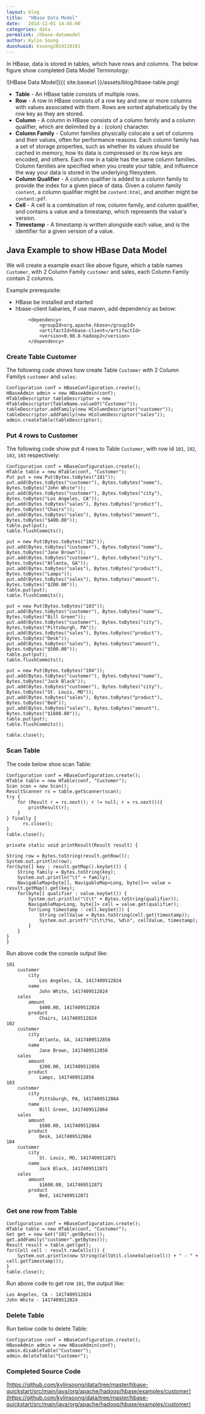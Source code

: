 ```yaml
---
layout: blog
title:  "HBase Data Model"
date:   2014-12-01 14:45:00
categories: data
permalink: /hbase-datamodel
author: Kylin Soong
duoshuoid: ksoong2014120101
---
```


In HBase, data is stored in tables, which have rows and columns. The below figure show completed Data Model Terminology:

![HBase Data Model]({{ site.baseurl }}/assets/blog/hbase-table.png)

* **Table** - An HBase table consists of multiple rows.
* **Row** - A row in HBase consists of a row key and one or more columns with values associated with them. Rows are sorted alphabetically by the row key as they are stored.
* **Column** - A column in HBase consists of a column family and a column qualifier, which are delimited by a : (colon) character.
* **Column Family** - Column families physically colocate a set of columns and their values, often for performance reasons. Each column family has a set of storage properties, such as whether its values should be cached in memory, how its data is compressed or its row keys are encoded, and others. Each row in a table has the same column families. Column families are specified when you create your table, and influence the way your data is stored in the underlying filesystem.
* **Column Qualifier** - A column qualifier is added to a column family to provide the index for a given piece of data. Given a column family `content`, a column qualifier might be `content:html`, and another might be `content:pdf`. 
* **Cell** - A cell is a combination of row, column family, and column qualifier, and contains a value and a timestamp, which represents the value's version.
* **Timestamp** - A timestamp is written alongside each value, and is the identifier for a given version of a value. 

## Java Example to show HBase Data Model

We will create a example exact like above figure, which a table names `Customer`, with 2 Column Family `customer` and sales, each Column Family contain 2 columns.

Example prerequisite:

* HBase be installed and started
* hbase-client liabaries, if use maven, add dependency as below:

~~~
		<dependency>
			<groupId>org.apache.hbase</groupId>
			<artifactId>hbase-client</artifactId>
			<version>0.98.8-hadoop2</version>
		</dependency>
~~~

### Create Table Customer

The following code shows how create Table `Customer` with 2 Column Familys `customer` and `sales`:

~~~
Configuration conf = HBaseConfiguration.create();
HBaseAdmin admin = new HBaseAdmin(conf);
HTableDescriptor tableDescriptor = new HTableDescriptor(TableName.valueOf("Customer"));
tableDescriptor.addFamily(new HColumnDescriptor("customer"));
tableDescriptor.addFamily(new HColumnDescriptor("sales"));
admin.createTable(tableDescriptor);
~~~

### Put 4 rows to Customer

The following code show put 4 rows to Table `Customer`, with row id `101`, `102`, `103`, `103` respectively:

~~~
Configuration conf = HBaseConfiguration.create();
HTable table = new HTable(conf, "Customer");
Put put = new Put(Bytes.toBytes("101"));
put.add(Bytes.toBytes("customer"), Bytes.toBytes("name"), Bytes.toBytes("John White"));
put.add(Bytes.toBytes("customer"), Bytes.toBytes("city"), Bytes.toBytes("Los Angeles, CA"));
put.add(Bytes.toBytes("sales"), Bytes.toBytes("product"), Bytes.toBytes("Chairs"));
put.add(Bytes.toBytes("sales"), Bytes.toBytes("amount"), Bytes.toBytes("$400.00"));
table.put(put);
table.flushCommits();
		
put = new Put(Bytes.toBytes("102"));
put.add(Bytes.toBytes("customer"), Bytes.toBytes("name"), Bytes.toBytes("Jane Brown"));
put.add(Bytes.toBytes("customer"), Bytes.toBytes("city"), Bytes.toBytes("Atlanta, GA"));
put.add(Bytes.toBytes("sales"), Bytes.toBytes("product"), Bytes.toBytes("Lamps"));
put.add(Bytes.toBytes("sales"), Bytes.toBytes("amount"), Bytes.toBytes("$200.00"));
table.put(put);
table.flushCommits();
		
put = new Put(Bytes.toBytes("103"));
put.add(Bytes.toBytes("customer"), Bytes.toBytes("name"), Bytes.toBytes("Bill Green"));
put.add(Bytes.toBytes("customer"), Bytes.toBytes("city"), Bytes.toBytes("Pittsburgh, PA"));
put.add(Bytes.toBytes("sales"), Bytes.toBytes("product"), Bytes.toBytes("Desk"));
put.add(Bytes.toBytes("sales"), Bytes.toBytes("amount"), Bytes.toBytes("$500.00"));
table.put(put);
table.flushCommits();
		
put = new Put(Bytes.toBytes("104"));
put.add(Bytes.toBytes("customer"), Bytes.toBytes("name"), Bytes.toBytes("Jack Black"));
put.add(Bytes.toBytes("customer"), Bytes.toBytes("city"), Bytes.toBytes("St. Louis, MO"));
put.add(Bytes.toBytes("sales"), Bytes.toBytes("product"), Bytes.toBytes("Bed"));
put.add(Bytes.toBytes("sales"), Bytes.toBytes("amount"), Bytes.toBytes("$1600.00"));
table.put(put);
table.flushCommits();
		
table.close();
~~~

### Scan Table

The code below shoe scan Table:

~~~
Configuration conf = HBaseConfiguration.create();
HTable table = new HTable(conf, "Customer");
Scan scan = new Scan();
ResultScanner rs = table.getScanner(scan);
try {
	for (Result r = rs.next(); r != null; r = rs.next()){
		printResult(r);
	}
} finally {
	  rs.close();
}
table.close();

private static void printResult(Result result) {

String row = Bytes.toString(result.getRow());
System.out.println(row);
for(byte[] key : result.getMap().keySet()) {
	String family = Bytes.toString(key);
	System.out.println("\t" + family);
	NavigableMap<byte[], NavigableMap<Long, byte[]>> value = result.getMap().get(key);
	for(byte[] qualifier : value.keySet()) {
		System.out.println("\t\t" + Bytes.toString(qualifier));
		NavigableMap<Long, byte[]> cell = value.get(qualifier);
		for(Long timestamp : cell.keySet()) {
			String cellValue = Bytes.toString(cell.get(timestamp));
			System.out.printf("\t\t\t%s, %d\n", cellValue, timestamp);
		}
	}
}
}
~~~

Run above code the console output like:

~~~
101
	customer
		city
			Los Angeles, CA, 1417409512824
		name
			John White, 1417409512824
	sales
		amount
			$400.00, 1417409512824
		product
			Chairs, 1417409512824
102
	customer
		city
			Atlanta, GA, 1417409512856
		name
			Jane Brown, 1417409512856
	sales
		amount
			$200.00, 1417409512856
		product
			Lamps, 1417409512856
103
	customer
		city
			Pittsburgh, PA, 1417409512864
		name
			Bill Green, 1417409512864
	sales
		amount
			$500.00, 1417409512864
		product
			Desk, 1417409512864
104
	customer
		city
			St. Louis, MO, 1417409512871
		name
			Jack Black, 1417409512871
	sales
		amount
			$1600.00, 1417409512871
		product
			Bed, 1417409512871
~~~

### Get one row from Table

~~~
Configuration conf = HBaseConfiguration.create();
HTable table = new HTable(conf, "Customer");
Get get = new Get("101".getBytes());
get.addFamily("customer".getBytes());
Result result = table.get(get);
for(Cell cell : result.rawCells()) {
	System.out.println(new String(CellUtil.cloneValue(cell)) + " - " + cell.getTimestamp());
}
table.close();
~~~

Run above code to get row `101`, the output like:

~~~
Los Angeles, CA - 1417409512824
John White - 1417409512824
~~~

### Delete Table

Run below code to delete Table:

~~~
Configuration conf = HBaseConfiguration.create();
HBaseAdmin admin = new HBaseAdmin(conf);
admin.disableTable("Customer");
admin.deleteTable("Customer");
~~~

### Completed Source Code

[https://github.com/kylinsoong/data/tree/master/hbase-quickstart/src/main/java/org/apache/hadoop/hbase/examples/customer](https://github.com/kylinsoong/data/tree/master/hbase-quickstart/src/main/java/org/apache/hadoop/hbase/examples/customer)
